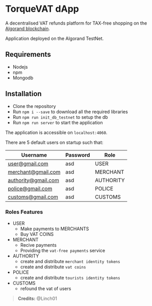 # TorqueVAT dApp

A decentralised VAT refunds platform for TAX-free shopping on the [Algorand blockchain](https://github.com/algorand).

Application deployed on the Algorand TestNet.

## Requirements
- Nodejs
- npm
- Mongodb

## Installation

- Clone the repository
- Run `npm i --save` to download all the required libraries
- Run `npm run init_db_testnet` to setup the db
- Run `npm run server` to start the application

The application is accessible on `localhost:4060`.
 
There are 5 default users on startup such that:

| Username | Password | Role|
| ------------- | ------------- | ------------- |
| user@gmail.com  | asd  | USER |
| merchant@gmail.com  | asd  | MERCHANT |
| authority@gmail.com  | asd  | AUTHORITY |
| police@gmail.com  | asd  | POLICE |
| customs@gmail.com  | asd  | CUSTOMS |

### Roles Features

- USER 
    - Make payments to MERCHANTS
    - Buy VAT COINS
- MERCHANT
    - Recive payments
    - Providing the `vat-free payments` service
- AUTHORITY  
    - create and distribute `merchant identity tokens`
    - create and distribute `vat coins`
- POLICE 
    - create and distribute `tourists identity tokens`
- CUSTOMS
    - refound the vat of users


> **Credits:** @Linch01

